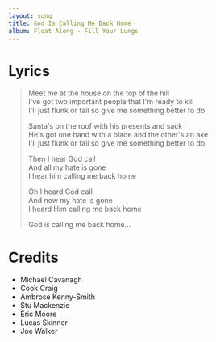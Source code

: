 ```yaml
---
layout: song
title: God Is Calling Me Back Home
album: Float Along - Fill Your Lungs
---
```


# Lyrics

> Meet me at the house on the top of the hill  
> I've got two important people that I'm ready to kill  
> I'll just flunk or fail so give me something better to do  
>  
> Santa's on the roof with his presents and sack  
> He's got one hand with a blade and the other's an axe  
> I'll just flunk or fail so give me something better to do  
>  
> Then I hear God call  
> And all my hate is gone  
> I hear him calling me back home  
>  
> Oh I heard God call  
> And now my hate is gone  
> I heard Him calling me back home  
>  
> God is calling me back home...  

# Credits

* Michael Cavanagh
* Cook Craig
* Ambrose Kenny-Smith
* Stu Mackenzie
* Eric Moore
* Lucas Skinner
* Joe Walker
